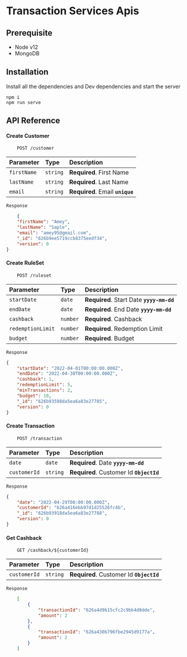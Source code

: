 # Transaction Services Apis

## Prerequisite

- Node v12
- MongoDB

## Installation

Install all the dependencies and Dev dependencies and start the server

```
npm i
npm run serve
```

## API Reference

#### Create Customer

```http
    POST /customer
```
| Parameter | Type     | Description                |
| :-------- | :------- | :------------------------- |
| `firstName` | `string` | **Required**. First Name |
| `lastName` | `string` | **Required**. Last Name |
| `email` | `string` | **Required**. Email **`unique`**|


    Response

```json
    {
    "firstName": "Amey",
    "lastName": "Saple",
    "email": "amey95@gmail.com",
    "_id": "626b9ee5719ccb8375eedf34",
    "version": 0
}
```



#### Create RuleSet

```http
    POST /ruleset
```
| Parameter | Type     | Description                |
| :-------- | :------- | :------------------------- |
| `startDate` | `date` | **Required**. Start Date **`yyyy-mm-dd`** |
| `endDate` | `date` | **Required**. End Date **`yyyy-mm-dd`**|
| `cashback` | `number` | **Required**. Cashback|
| `redemptionLimit` | `number` | **Required**. Redemption Limit|
| `budget` | `number` | **Required**. Budget|

    Response
```json
{
    "startDate": "2022-04-01T00:00:00.000Z",
    "endDate": "2022-04-30T00:00:00.000Z",
    "cashback": 1,
    "redemptionLimit": 5,
    "minTransactions": 2,
    "budget": 10,
    "_id": "626b93598da5ea6a83e27785",
    "version": 0
}
```

#### Create Transaction

```http
    POST /transaction
```
| Parameter | Type     | Description                |
| :-------- | :------- | :------------------------- |
| `date` | `date` | **Required**. Date **`yyyy-mm-dd`** |
| `customerId` | `string` | **Required**. Customer Id **`ObjectId`**|

    Response
```json
{
    "date": "2022-04-29T00:00:00.000Z",
    "customerId": "626a416ebb97d1d25526fc4b",
    "_id": "626b93918da5ea6a83e27788",
    "version": 0
}
```

#### Get Cashback

```http
    GET /cashback/${customerId}
```
| Parameter | Type     | Description                |
| :-------- | :------- | :------------------------- |
| `customerId` | `string` | **Required**. Customer Id **`ObjectId`**|

    Response

```json
    [
        {
            "transactionId": "626a4d9b15cfc2c9bb4d0dde",
            "amount": 2
        },
        {
            "transactionId": "626a430b796fbe2945d9177a",
            "amount": 2
        }
    ]
```


